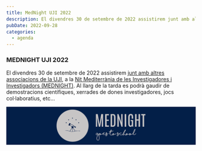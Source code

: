 ```yaml
---
title: MedNight UJI 2022
description: El divendres 30 de setembre de 2022 assistirem junt amb altres associacions de la UJI a la Nit Mediterrània de les Investigadores i Investigadors (MEDNIGHT).
pubDate: 2022-09-28
categories:
  - agenda
---
```


### MEDNIGHT UJI 2022

El divendres 30 de setembre de 2022 assistirem [junt amb altres associacions de la UJI](https://www.uji.es/investigacio/base/cultura-cientifica/pc4/acc-divulga/ern/base/2022/programacio/jardicien/base/estudiant/), a la [Nit Mediterrània de les Investigadores i Investigadors (MEDNIGHT)](https://www.uji.es/investigacio/base/cultura-cientifica/pc4/acc-divulga/ern/base/2022). Al llarg de la tarda es podrà gaudir de demostracions científiques, xerrades de dones investigadores, jocs col·laboratius, etc...

![Banner MedNight](images/megabanner-1024x205.png)
